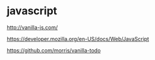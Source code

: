 javascript
==========


http://vanilla-js.com/

https://developer.mozilla.org/en-US/docs/Web/JavaScript

https://github.com/morris/vanilla-todo


